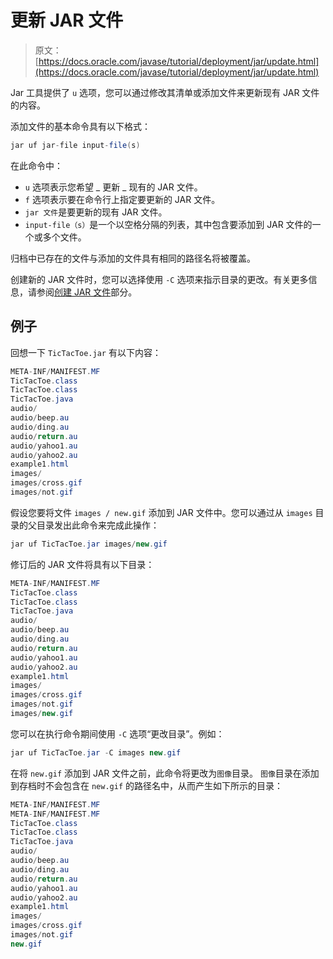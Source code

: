 # 更新 JAR 文件

> 原文： [https://docs.oracle.com/javase/tutorial/deployment/jar/update.html](https://docs.oracle.com/javase/tutorial/deployment/jar/update.html)

Jar 工具提供了 `u` 选项，您可以通过修改其清单或添加文件来更新现有 JAR 文件的内容。

添加文件的基本命令具有以下格式：

```java
jar uf jar-file input-file(s)

```

在此命令中：

*   `u` 选项表示您希望 _ 更新 _ 现有的 JAR 文件。
*   `f` 选项表示要在命令行上指定要更新的 JAR 文件。
*   `jar 文件`是要更新的现有 JAR 文件。
*   `input-file（s）`是一个以空格分隔的列表，其中包含要添加到 JAR 文件的一个或多个文件。

归档中已存在的文件与添加的文件具有相同的路径名将被覆盖。

创建新的 JAR 文件时，您可以选择使用 `-C` 选项来指示目录的更改。有关更多信息，请参阅[创建 JAR 文件](build.html)部分。

## 例子

回想一下 `TicTacToe.jar` 有以下内容：

```java
META-INF/MANIFEST.MF
TicTacToe.class
TicTacToe.class
TicTacToe.java
audio/
audio/beep.au
audio/ding.au
audio/return.au
audio/yahoo1.au
audio/yahoo2.au
example1.html
images/
images/cross.gif
images/not.gif

```

假设您要将文件 `images / new.gif` 添加到 JAR 文件中。您可以通过从 `images` 目录的父目录发出此命令来完成此操作：

```java
jar uf TicTacToe.jar images/new.gif

```

修订后的 JAR 文件将具有以下目录：

```java
META-INF/MANIFEST.MF
TicTacToe.class
TicTacToe.class
TicTacToe.java
audio/
audio/beep.au
audio/ding.au
audio/return.au
audio/yahoo1.au
audio/yahoo2.au
example1.html
images/
images/cross.gif
images/not.gif
images/new.gif

```

您可以在执行命令期间使用 `-C` 选项“更改目录”。例如：

```java
jar uf TicTacToe.jar -C images new.gif

```

在将 `new.gif` 添加到 JAR 文件之前，此命令将更改为`图像`目录。 `图像`目录在添加到存档时不会包含在 `new.gif` 的路径名中，从而产生如下所示的目录：

```java
META-INF/MANIFEST.MF
META-INF/MANIFEST.MF
TicTacToe.class
TicTacToe.class
TicTacToe.java
audio/
audio/beep.au
audio/ding.au
audio/return.au
audio/yahoo1.au
audio/yahoo2.au
example1.html
images/
images/cross.gif
images/not.gif
new.gif

```